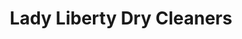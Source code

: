 ---
title: "Lady Liberty Dry Cleaners"
url: /north-miami/lady-liberty-dry-cleaners/
shop: laundry
---